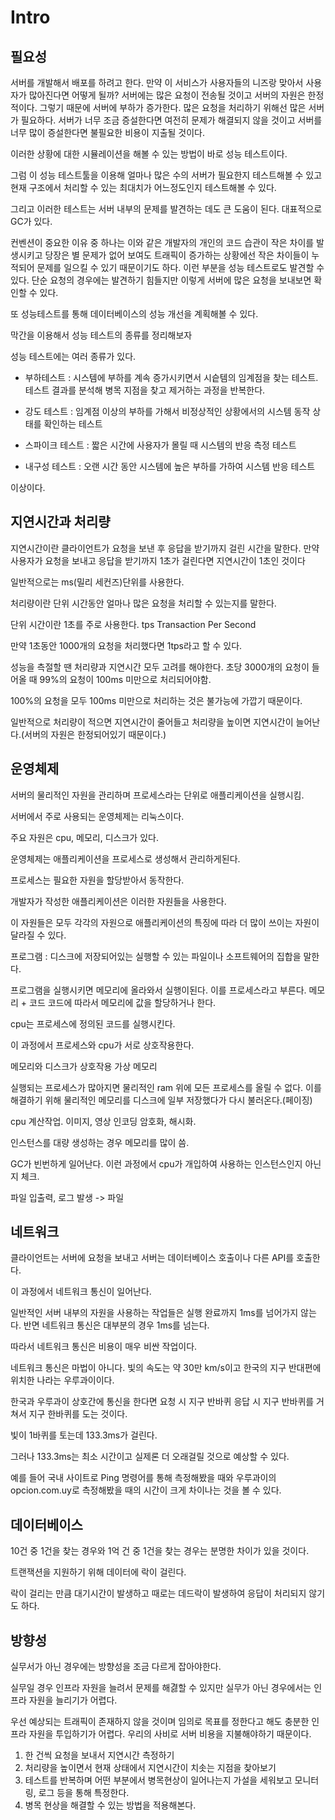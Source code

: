 # Intro

## 필요성

서버를 개발해서 배포를 하려고 한다. 만약 이 서비스가 사용자들의 니즈랑 맞아서 사용자가 많아진다면 어떻게 될까? 서버에는 많은 요청이 전송될 것이고 서버의 자원은 한정적이다. 그렇기 때문에 서버에 부하가 증가한다. 많은 요청을 처리하기 위해선 많은 서버가 필요하다. 서버가 너무 조금 증설한다면 여전히 문제가 해결되지 않을 것이고 서버를 너무 많이 증설한다면 불필요한 비용이 지출될 것이다.

이러한 상황에 대한 시뮬레이션을 해볼 수 있는 방법이 바로 성능 테스트이다.

그럼 이 성능 테스트툴을 이용해 얼마나 많은 수의 서버가 필요한지 테스트해볼 수 있고 현재 구조에서 처리할 수 있는 최대치가 어느정도인지 테스트해볼 수 있다.

그리고 이러한 테스트는 서버 내부의 문제를 발견하는 데도 큰 도움이 된다. 대표적으로 GC가 있다.

컨벤션이 중요한 이유 중 하나는 이와 같은 개발자의 개인의 코드 습관이 작은 차이를 발생시키고 당장은 별 문제가 없어 보여도 트래픽이 증가하는 상황에선 작은 차이들이 누적되어 문제를 일으킬 수 있기 때문이기도 하다. 이런 부분을 성능 테스트로도 발견할 수 있다. 단순 요청의 경우에는 발견하기 힘들지만 이렇게 서버에 많은 요청을 보내보면 확인할 수 있다.

또 성능테스트를 통해 데이터베이스의 성능 개선을 계획해볼 수 있다.

막간을 이용해서 성능 테스트의 종류를 정리해보자

성능 테스트에는 여러 종류가 있다.

* 부하테스트 : 시스템에 부하를 계속 증가시키면서 시슽템의 임계점을 찾는 테스트. 테스트 결과를 분석해 병목 지점을 찾고 제거하는 과정을 반복한다.

* 강도 테스트 : 임계점 이상의 부하를 가해서 비정상적인 상황에서의 시스템 동작 상태를 확인하는 테스트
* 스파이크 테스트 : 짧은 시간에 사용자가 몰릴 때 시스템의 반응 측정 테스트
* 내구성 테스트 : 오랜 시간 동안 시스템에 높은 부하를 가하여 시스템 반응 테스트

이상이다.

## 지연시간과 처리량

지연시간이란 클라이언트가 요청을 보낸 후 응답을 받기까지 걸린 시간을 말한다. 만약 사용자가 요청을 보내고 응답을 받기까지 1초가 걸린다면 지연시간이 1초인 것이다

일반적으로는 ms(밀리 세컨즈)단위를 사용한다.

처리량이란 단위 시간동안 얼마나 많은 요청을 처리할 수 있는지를 말한다.

단위 시간이란 1초를 주로 사용한다. tps Transaction Per Second

만약 1초동안 1000개의 요청을 처리했다면 1tps라고 할 수 있다.

성능을 측절할 땐 처리량과 지연시간 모두 고려를 해야한다. 초당 3000개의 요청이 들어올 때 99%의 요청이 100ms 미만으로 처리되어야함.

100%의 요청을 모두 100ms 미만으로 처리하는 것은 불가능에 가깝기 때문이다.

일반적으로 처리량이 적으면 지연시간이 줄어들고 처리량을 높이면 지연시간이 늘어난다.(서버의 자원은 한정되어있기 때문이다.)

## 운영체제

서버의 물리적인 자원을 관리하며 프로세스라는 단위로 애플리케이션을 실행시킴.

서버에서 주로 사용되는 운영체제는 리눅스이다.

주요 자원은 cpu, 메모리, 디스크가 있다.

운영체제는 애플리케이션을 프로세스로 생성해서 관리하게된다.

프로세스는 필요한 자원을 할당받아서 동작한다.

개발자가 작성한 애플리케이션은 이러한 자원들을 사용한다.

이 자원들은 모두 각각의 자원으로 애플리케이션의 특징에 따라 더 많이 쓰이는 자원이 달라질 수 있다.

프로그램 : 디스크에 저장되어있는 실행할 수 있는 파일이나 소프트웨어의 집합을 말한다.

프로그램을 실행시키면 메모리에 올라와서 실행이된다. 이를 프로세스라고 부른다. 메모리 + 코드 코드에 따라서 메모리에 값을 할당하거나 한다.

cpu는 프로세스에 정의된 코드를 실행시킨다.

이 과정에서 프로세스와 cpu가 서로 상호작용한다.

메모리와 디스크가 상호작용 가상 메모리

실행되는 프로세스가 많아지면 물리적인 ram 위에 모든 프로세스를 올릴 수 없다. 이를 해결하기 위해 물리적인 메모리를 디스크에 일부 저장했다가 다시 불러온다.(페이징)

cpu 계산작업. 이미지, 영상 인코딩 암호화, 해시화.

인스턴스를 대량 생성하는 경우 메모리를 많이 씀.

GC가 빈번하게 일어난다. 이런 과정에서 cpu가 개입하여 사용하는 인스턴스인지 아닌지 체크.

파일 입출력, 로그 발생 -> 파일

## 네트워크

클라이언트는 서버에 요청을 보내고 서버는 데이터베이스 호출이나 다른 API를 호출한다.

이 과정에서 네트워크 통신이 일어난다.

일반적인 서버 내부의 자원을 사용하는 작업들은 실행 완료까지 1ms를 넘어가지 않는다. 반면 네트워크 통신은 대부분의 경우 1ms를 넘는다.

따라서 네트워크 통신은 비용이 매우 비싼 작업이다.

네트워크 통신은 마법이 아니다. 빛의 속도는 약 30만 km/s이고 한국의 지구 반대편에 위치한 나라는 우루과이이다.

한국과 우루과이 상호간에 통신을 한다면 요청 시 지구 반바퀴 응답 시 지구 반바퀴를 거쳐서 지구 한바퀴를 도는 것이다.

빛이 1바퀴를 토는데 133.3ms가 걸린다.

그러나 133.3ms는 최소 시간이고 실제론 더 오래걸릴 것으로 예상할 수 있다. 

예를 들어 국내 사이트로 Ping 명령어를 통해 측정해봤을 때와 우루과이의 opcion.com.uy로 측정해봤을 때의 시간이 크게 차이나는 것을 볼 수 있다.

## 데이터베이스

10건 중 1건을 찾는 경우와 1억 건 중 1건을 찾는 경우는 분명한 차이가 있을 것이다.

트랜잭션을 지원하기 위해 데이터에 락이 걸린다.

락이 걸리는 만큼 대기시간이 발생하고 때로는 데드락이 발생하여 응답이 처리되지 않기도 하다.


## 방향성

실무서가 아닌 경우에는 방향성을 조금 다르게 잡아야한다.

실무일 경우 인프라 자원을 늘려서 문제를 해겷할 수 있지만 실무가 아닌 경우에서는 인프라 자원을 늘리기가 어렵다. 

우선 예상되는 트래픽이 존재하지 않을 것이며 임의로 목표를 정한다고 해도 충분한 인프라 자원을 투입하기가 어렵다. 우리의 사비로 서버 비용을 지불해야하기 때문이다.

1. 한 건씩 요청을 보내서 지연시간 측정하기
2. 처리량을 높이면서 현재 상태에서 지연시간이 치솟는 지점을 찾아보기
3. 테스트를 반복하며 어떤 부분에서 병목현상이 일어나는지 가설을 세워보고 모니터링, 로그 등을 통해 특정한다.
4. 병목 현상을 해결할 수 있는 방법을 적용해본다.
